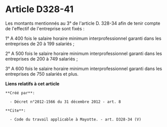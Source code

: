 # Article D328-41

Les montants mentionnés au 3° de l'article D. 328-34 afin de tenir compte de l'effectif de l'entreprise sont fixés : 

1° A 400 fois le salaire horaire minimum interprofessionnel garanti dans les entreprises de 20 à 199 salariés ; 

2° A 500 fois le salaire horaire minimum interprofessionnel garanti dans les entreprises de 200 à 749 salariés ; 

3° A 600 fois le salaire horaire minimum interprofessionnel garanti dans les entreprises de 750 salariés et plus.

**Liens relatifs à cet article**

	**Créé par**:

	  - Décret n°2012-1566 du 31 décembre 2012 - art. 8

	**Cite**:

	  - Code du travail applicable à Mayotte. - art. D328-34 (V)
